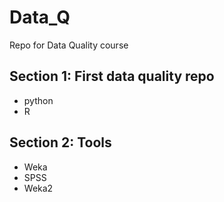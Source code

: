 # Data_Q
Repo for Data Quality course
## Section 1: First data quality repo
- python
- R
## Section 2: Tools
- Weka
- SPSS
- Weka2
